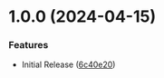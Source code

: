 # 1.0.0 (2024-04-15)


### Features

* Initial Release ([6c40e20](https://github.com/CoCreate-app/CoCreate-alpha-vantage/commit/6c40e206d7f10993dae9bf3953b8d7ab3d575d35))

